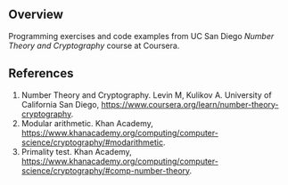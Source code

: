 ## Overview
Programming exercises and code examples from UC San Diego *Number Theory and Cryptography* course at Coursera.

## References
1. Number Theory and Cryptography. Levin M, Kulikov A. University of California San Diego, https://www.coursera.org/learn/number-theory-cryptography.
1. Modular arithmetic. Khan Academy, https://www.khanacademy.org/computing/computer-science/cryptography/#modarithmetic.
1. Primality test. Khan Academy, https://www.khanacademy.org/computing/computer-science/cryptography/#comp-number-theory. 
